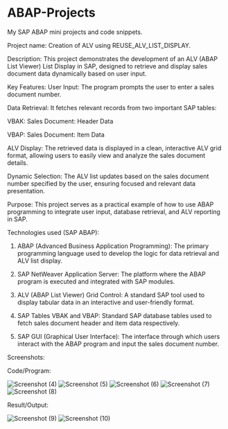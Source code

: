 # ABAP-Projects
 My SAP ABAP mini projects and code snippets.

Project name: Creation of ALV using REUSE_ALV_LIST_DISPLAY.

Description: This project demonstrates the development of an ALV (ABAP List Viewer) List Display in SAP, designed to retrieve and display sales document data dynamically based on user input.

Key Features:
User Input: The program prompts the user to enter a sales document number.

Data Retrieval: It fetches relevant records from two important SAP tables:

VBAK: Sales Document: Header Data

VBAP: Sales Document: Item Data

ALV Display: The retrieved data is displayed in a clean, interactive ALV grid format, allowing users to easily view and analyze the sales document details.

Dynamic Selection: The ALV list updates based on the sales document number specified by the user, ensuring focused and relevant data presentation.

Purpose:
This project serves as a practical example of how to use ABAP programming to integrate user input, database retrieval, and ALV reporting in SAP. 

Technologies used (SAP ABAP):

1. ABAP (Advanced Business Application Programming): The primary programming language used to develop the logic for data retrieval and ALV list display.

2. SAP NetWeaver Application Server: The platform where the ABAP program is executed and integrated with SAP modules.

3. ALV (ABAP List Viewer) Grid Control: A standard SAP tool used to display tabular data in an interactive and user-friendly format.

4. SAP Tables VBAK and VBAP: Standard SAP database tables used to fetch sales document header and item data respectively.

5. SAP GUI (Graphical User Interface): The interface through which users interact with the ABAP program and input the sales document number.

Screenshots: 

Code/Program:

![Screenshot (4)](https://github.com/user-attachments/assets/afaa7ec4-5812-4d03-95c3-4c1aa587ae82)
![Screenshot (5)](https://github.com/user-attachments/assets/9cb8afd9-5c55-4db9-ab0a-a8966f6391e7)
![Screenshot (6)](https://github.com/user-attachments/assets/9622bbfc-fc91-4704-81cf-1444590176cb)
![Screenshot (7)](https://github.com/user-attachments/assets/61865e47-0180-4242-8ecd-2d81830506cc)
![Screenshot (8)](https://github.com/user-attachments/assets/9a289e1b-6aea-4c32-a96d-c87ab6880198)

Result/Output:

![Screenshot (9)](https://github.com/user-attachments/assets/af0fc7c7-4524-4f36-93c6-f3fbd4a8aeeb)
![Screenshot (10)](https://github.com/user-attachments/assets/c45d7f2f-a18a-4fbf-8e65-78e9aa554cbe)



